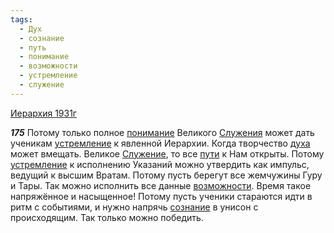 ```yaml
---
tags:
  - Дух
  - сознание
  - путь
  - понимание
  - возможности
  - устремление
  - служение
---
```


[Иерархия 1931г](/agni/1931)

___175___
Потому только полное [понимание](/tag/#понимание) Великого [Служения](/tag/#служение) может дать ученикам [устремление](/tag/#устремление) к явленной Иерархии. Когда творчество [духа](/tag/#Дух) может вмещать. Великое [Служение](/tag/#служение), то все [пути](/tag/#путь) к Нам открыты. Потому [устремление](/tag/#устремление) к исполнению Указаний можно утвердить как импульс, ведущий к высшим Вратам. Потому пусть берегут все жемчужины Гуру и Тары. Так можно исполнить все данные [возможности](/tag/#возможности). Время такое напряжённое и насыщенное! Потому пусть ученики стараются идти в ритм с событиями, и нужно напрячь [сознание](/tag/#сознание) в унисон с происходящим. Так только можно победить.   

